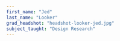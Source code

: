 ```yaml
---
first_name: "Jed"
last_name: "Looker"
grad_headshot: "headshot-looker-jed.jpg"
subject_taught: "Design Research"
---
```

